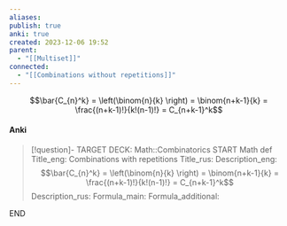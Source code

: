 ```yaml
---
aliases: 
publish: true
anki: true
created: 2023-12-06 19:52
parent:
  - "[[Multiset]]"
connected:
  - "[[Combinations without repetitions]]"
---
```



$$\bar{C_{n}^k} = \left(\binom{n}{k} \right) = \binom{n+k-1}{k} = \frac{(n+k-1)!}{k!(n-1)!} = C_{n+k-1}^k$$

#### Anki
> [!question]-
TARGET DECK: Math::Combinatorics
START
Math def
Title_eng: Combinations with repetitions
Title_rus: 
Description_eng: $$\bar{C_{n}^k} = \left(\binom{n}{k} \right) = \binom{n+k-1}{k} = \frac{(n+k-1)!}{k!(n-1)!} = C_{n+k-1}^k$$
Description_rus: 
Formula_main: 
Formula_additional:
<!--ID: 1705262071018-->
END












